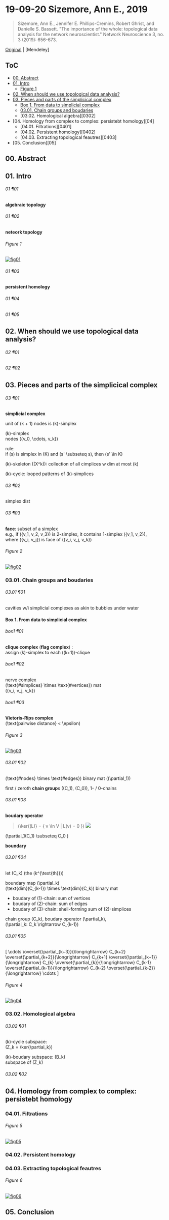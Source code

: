 <!--
Filename: 	190920_SizemoreAnnE_2019.md
Project: 	/Users/shume/Documents/Cahier
Author: 	shumez <https://github.com/shumez>
Created: 	2019-09-20 15:14:4
Modified: 	2019-09-24 16:34:8
-----
Copyright (c) 2019 shumez
-->

# 19-09-20 Sizemore, Ann E., 2019

> Sizemore, Ann E., Jennifer E. Phillips-Cremins, Robert Ghrist, and Danielle S. Bassett. "The importance of the whole: topological data analysis for the network neuroscientist." Network Neuroscience 3, no. 3 (2019): 656-673.


[Original] | [Mendeley]


## ToC

- [00. Abstract][00]
- [01. Intro][01]
	- [Figure 1][figure1]
- [02. When should we use topological data analysis?][02]
- [03. Pieces and parts of the simplicical complex][03]
	- [Box 1. From data to simplicial complex][box01]
	- [03.01. Chain groups and boudaries][0301]
	- [03.02. Homological algebra][0302]
- [04. Homology from complex to complex: persistebt homology][04]
	- [04.01. Filtrations][0401]
	- [04.02. Persistent homology][0402]
	- [04.03. Extracting topological feautres][0403]
- [05. Conclusion][05]


## 00. Abstract


## 01. Intro

###### 01 ¶01

**algebraic topology**

###### 01 ¶02

**neteork topology**


###### Figure 1

[![fig01][fig01]][fig01]

###### 01 ¶03

**persistent homology**

###### 01 ¶04

###### 01 ¶05


## 02. When should we use topological data analysis?

###### 02 ¶01

###### 02 ¶02


## 03. Pieces and parts of the simplicical complex

###### 03 ¶01

**simplicial complex**

unit of \(k + 1\) nodes is \(k\)-simplex

\(k\)-simplex  
nodes \(\{v_0, \cdots, v_k\}\)

rule:  
if \(s\) is simplex in \(K\) and \(s' \subseteq s\), then \(s' \in K\)

\(k\)-skeleton (\(X^k\)): collection of all cimplices w dim at most \(k\)

\(k\)-cycle: looped patterns of \(k\)-simplices

###### 03 ¶02

simplex dist

###### 03 ¶03

**face**: subset of a simplex  
e.g., if \(\{v_1, v_2, v_3\}\) is 2-simplex, it contains 1-simplex \(\{v_1, v_2\}\),  
where \(\{v_i, v_j\}\) is face of \(\{v_i, v_j, v_k\}\) 

###### Figure 2
[![fig02][fig02]][fig02]

### 03.01. Chain groups and boudaries

###### 03.01 ¶01
<!-- We imagine cavities -->

cavities w/i simplicial complexes as akin to bubbles under water

#### Box 1. From data to simplicial complex

###### box1 ¶01
<!-- There are multiple -->

**clique complex** (**flag complex**) :  
assign \(k\)-simplex to each \((k+1)\)-clique 

###### box1 ¶02
<!-- A second interesting -->

nerve complex  
\(\text{#simplices} \times \text{#vertices}\) mat  
\(\{v_i, v_j, v_k\}\)

###### box1 ¶03
<!-- If the data -->

**Vietoris-Rips complex**  
\(\text{pairwise distance} < \epsilon\)

###### Figure 3
[![fig03][fig03]][fig03]

###### 03.01 ¶02
<!-- Let’s begin with -->

\(\text{#nodes} \times \text{#edges}\) binary mat (\(\partial_1\))

first / zeroth **chain group**s (\(C_1\), \(C_0\)), 1- / 0-chains

###### 03.01 ¶03
<!-- This matrix houses -->

**boudary operator**

> \(\ker{(L)} = \{ v \in V | L(v) = 0 \}\)
> ![](https://upload.wikimedia.org/wikipedia/commons/thumb/4/4c/KerIm_2015Joz_L2.png/346px-KerIm_2015Joz_L2.png)

\(\partial_1(C_1) \subseteq C_0 \)

**boundary**

###### 03.01 ¶04
<!-- Now we again -->

let \(C_k\) (the \(k^{\text{th}}\)) 

boundary map \(\partial_k\)  
\(\text{dim}(C_{k-1}) \times \text{dim}(C_k)\) binary mat

- boudary of \(1\)-chain: sum of vertices
- boudary of \(2\)-chain: sum of edges
- boudary of \(3\)-chain: shell-forming sum of \(2\)-simplices 

chain group \(C_k\), boudary operator \(\partial_k\),   
\(\partial_k: C_k \rightarrow C_{k-1}\)


###### 03.01 ¶05
<!-- To summarize: we -->

\[  \cdots \overset{\partial_{k+3}}{\longrightarrow} C_{k+2} \overset{\partial_{k+2}}{\longrightarrow} C_{k+1} \overset{\partial_{k+1}}{\longrightarrow} C_{k} \overset{\partial_{k}}{\longrightarrow} C_{k-1} \overset{\partial_{k-1}}{\longrightarrow} C_{k-2} \overset{\partial_{k-2}}{\longrightarrow} \cdots \]

###### Figure 4
[![fig04][fig04]][fig04]


### 03.02. Homological algebra

###### 03.02 ¶01
<!-- Our goal is -->

\(k\)-cycle subspace:  
\(Z_k = \ker{\partial_k}\) 

\(k\)-boudary subspace: \(B_k\)  
subspace of \(Z_k\)

###### 03.02 ¶02
<!-- To appreciate this -->




## 04. Homology from complex to complex: persistebt homology
### 04.01. Filtrations
###### Figure 5
[![fig05][fig05]][fig05]
### 04.02. Persistent homology
### 04.03. Extracting topological feautres
###### Figure 6
[![fig06][fig06]][fig06]
## 05. Conclusion

##
<!-- -------------------------------------------- -->

<!-- toc -->
[00]: #00_abstract
[01]: #01_intro
[figure1]: #figure1
[02]: #02_when_should_we_use_topological_data_analysis
[03]: #03_pieces_and_parts_of_the_simplicical_complex
[box01]: #box_1_from_data_to_simplicial_complex
[0301]: #0301_chain_groups_and_boudaries

<!-- ref -->
[Original]: 
[Mendenley]:
[ref01]: .

[simplicial homology]: https://en.wikipedia.org/wiki/Simplicial_homology

<!-- fig -->
[fig01]: https://www.mitpressjournals.org/na101/home/literatum/publisher/mit/journals/content/netn/2019/netn.2019.3.issue-3/netn_a_00073/20190710/images/large/00073f01c.jpeg
[fig02]: https://www.mitpressjournals.org/na101/home/literatum/publisher/mit/journals/content/netn/2019/netn.2019.3.issue-3/netn_a_00073/20190710/images/large/00073f02c.jpeg
[fig03]: https://www.mitpressjournals.org/na101/home/literatum/publisher/mit/journals/content/netn/2019/netn.2019.3.issue-3/netn_a_00073/20190710/images/large/00073f03c.jpeg
[fig04]: https://www.mitpressjournals.org/na101/home/literatum/publisher/mit/journals/content/netn/2019/netn.2019.3.issue-3/netn_a_00073/20190710/images/large/00073f04c.jpeg
[fig05]: https://www.mitpressjournals.org/na101/home/literatum/publisher/mit/journals/content/netn/2019/netn.2019.3.issue-3/netn_a_00073/20190710/images/large/00073f05c.jpeg
[fig06]: https://www.mitpressjournals.org/na101/home/literatum/publisher/mit/journals/content/netn/2019/netn.2019.3.issue-3/netn_a_00073/20190710/images/large/00073f06c.jpeg

<!-- <style type="text/css"> 
	img{width: 50%; }/**float: left;}
</style>-->